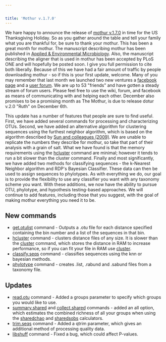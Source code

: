 ```yaml
---


title: 'Mothur v.1.7.0'
---
```

We hare happy to announce the release of [mothur
v.1.7.0](mothur_v.1.7.0) in time for the US Thanksgiving
Holiday. So as you gather around the table and tell your family what you
are thankful for, be sure to thank your mothur. This has been a great
month for mothur. The manuscript describing mothur has been published in
[Applied & Environmental
Microbiology](http://aem.asm.org/cgi/content/abstract/75/23/7537). Also,
the manuscript describing the aligner that is used in mothur has been
accepted by PLoS ONE and will hopefully be posted soon. I give you full
permission to cite both liberally. Because of this we have had a fair
amount of traffic by people downloading mothur - so if this is your
first update, welcome. Many of you may remember that last month we
launched two new ventures a [facebook
page](http://www.facebook.com/pages/mothur/133966409231) and a [user
forum](http://www.mothur.org/forum). We are up to 53 \"friends\" and
have gotten a steady stream of forum users. Please feel free to use the
wiki, forum, and facebook as means of communicating with and helping
each other. December also promises to be a promising month as The
Mothur, is due to release dotur v.2.0 \"Ruth\" on December 6th.

This update has a number of features that people are sure to find
useful. First, we have added several commands for processing and
characterizing OTUs. Second, we have added an alternative algorithm for
clustering sequences using the furthest neighbor algorithm, which is
based on the algorithm described by [Sun and colleagues
(2009)](http://nar.oxfordjournals.org/cgi/content/abstract/gkp285v1). We
are unable to replicate the numbers they describe for mothur, so take
that part of their analysis with a grain of salt. What we have found is
that the memory requirements using the [hcluster](hcluster)
command are minimal; however it tends to run a bit slower than the
cluster command. Finally and most significantly, we have added two
methods for classifying sequences - the k-Nearest Neighbor algorithm and
RDP\'s Bayesian Classifier. These data can then be used to assign
sequences to phylotypes. As with everything we do, our goal is to
provide the flexibility to use any classifier you want with any taxonomy
scheme you want. With these additions, we now have the ability to pursue
OTU, phylotype, and hypothesis testing-based approaches. We will
continue to add features, including those that you suggest, with the
goal of making mothur everything you need it to be.

## New commands

-   [get.otulist](get.otulist) command - Outputs a .otu file
    for each distance specified containing the bin number and a list of
    the sequences in that bin.
-   [hcluster](hcluster) command - clusters distance files of
    any size. It is slower than the [cluster](cluster)
    command, which stores the distance in RAM to increase performance,
    so if you can fit your file in RAM use
    [cluster](cluster).
-   [classify.seqs](classify.seqs) command - classifies
    sequences using the knn or bayesian methods.
-   [phylotype](phylotype) command - creates .list, .rabund
    and .sabund files from a taxonomy file.

## Updates

-   [read.otu](read.otu) command - Added a groups parameter
    to specify which groups you would like to use.
-   [summary.shared](summary.shared) and
    [collect.shared](collect.shared) commands - added an all
    option, which estimates the combined richness of all your groups
    when using the [sharedchao](sharedchao) and
    [sharedsobs](sharedsobs) calculators.
-   [trim.seqs](trim.seqs) command - Added a qtrim parameter,
    which gives an additional method of processing quality data.
-   [libshuff](libshuff) command - Fixed a bug, which could
    affect P-values.
